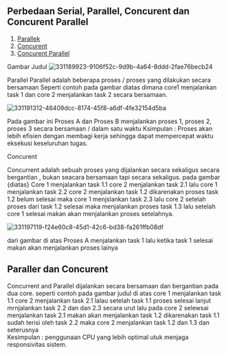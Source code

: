 ## Perbedaan Serial, Parallel, Concurent dan Concurent Parallel

1. [Parallek](parallel)
2. [Concurent](concurent)
3. [Concurent Parallel](concurent-parallel)






Gambar Judul
![331189923-9106f52c-9d9b-4a64-8ddd-2fae76becb24](https://github.com/rizkiyogatama27/SysOP24-3123521020/assets/160556478/c25cc923-8322-4c09-81bd-fcaa5ca8756b)


Parallel 
Parallel adalah beberapa proses / proses yang dilakukan secara bersamaan
Seperti contoh pada gambar diatas dimana core1 menjalankan task 1 dan core 2 menjalankan task 2 secara bersamaan.

![331191312-46409dcc-8174-45f8-a6df-4fe32154d5ba](https://github.com/rizkiyogatama27/SysOP24-3123521020/assets/160556478/28a1b0e7-f14d-4ac6-93cb-a44e3439e07d)

Pada gambar ini Proses A dan Proses B menjalankan proses 1, proses 2, proses 3 secara bersamaan / dalam satu waktu 
Ksimpulan : Proses akan lebih efisien dengan membagi kerja sehingga dapat mempercepat waktu eksekusi keseluruhan tugas. 

Concurent

Concurrent adalah sebuah proses yang dijalankan secara sekaligus secara bergantian , bukan seacara bersamaan tapi secara sekaligus. pada gambar {diatas} Core 1 menjalankan task 1.1 core 2 menjalankan task 2.1 lalu core 1 menjalankan task 2.2 core 2 menjalankan task 1.2 dikarenakan proses task 1.2 belum selesai maka core 1 menjslankan task 2.3 lalu core 2 setelah proses dari task 1.2 selesai maka menjalankan proses task 1.3 lalu setelah core 1 selesai makan akan menjalankan proses setelahnya.

![331197119-f24e60c8-45d1-42c6-bd38-fa261ffb08df](https://github.com/rizkiyogatama27/SysOP24-3123521020/assets/160556478/95bbf426-f3d0-4491-a9b7-68d0c06a072e)


dari gambar di atas Proses A menjalankan task 1 lalu ketika task 1 selesai makan akan menjalankan proses lainya 

## Paraller dan Concurent



Concurrent and Parallel dijalankan secara bersamaan dan bergantian pada dua core.
seperti contoh pada gambar judul di atas core 1 menjalankan task 1.1 core 2 menjalankan task 2.1 lalau setelah task 1.1 proses selesai lanjut mrnjalankan task 2.2 dan  dan 2.3 secara urut lalu pada core 2 selewsai menjalankan task 2.1 makan akan menjalankan task 1.2 dikarenakan task 1.1 sudah terisi oleh task 2.2 maka core 2 menjalankan task 1.2 dan 1.3 dan seterusnya   
Kesimpulan : penggunaan CPU yang lebih optimal utuk menjaga responsivitas sistem.
